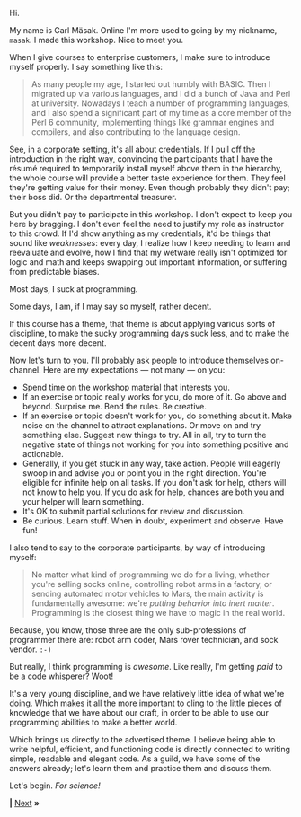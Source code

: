 Hi.

My name is Carl Mäsak. Online I'm more used to going by my nickname, `masak`.
I made this workshop. Nice to meet you.

When I give courses to enterprise customers, I make sure to introduce myself
properly. I say something like this:

> As many people my age, I started out humbly with BASIC. Then I migrated up
> via various languages, and I did a bunch of Java and Perl at university.
> Nowadays I teach a number of programming languages, and I also spend a
> significant part of my time as a core member of the Perl 6 community,
> implementing things like grammar engines and compilers, and also contributing
> to the language design.

See, in a corporate setting, it's all about credentials. If I pull off the
introduction in the right way, convincing the participants that I have the
résumé required to temporarily install myself above them in the hierarchy, the
whole course will provide a better taste experience for them. They feel they're
getting value for their money. Even though probably they didn't pay; their boss
did. Or the departmental treasurer.

But you didn't pay to participate in this workshop. I don't expect to keep you
here by bragging. I don't even feel the need to justify my role as instructor
to this crowd. If I'd show anything as my credentials, it'd be things that
sound like *weaknesses*: every day, I realize how I keep needing to learn and
reevaluate and evolve, how I find that my wetware really isn't optimized for
logic and math and keeps swapping out important information, or suffering from
predictable biases.

Most days, I suck at programming.

Some days, I am, if I may say so myself, rather decent.

If this course has a theme, that theme is about applying various sorts of
discipline, to make the sucky programming days suck less, and to make the
decent days more decent.

Now let's turn to you. I'll probably ask people to introduce themselves
on-channel. Here are my expectations &mdash; not many &mdash; on you:

* Spend time on the workshop material that interests you.
* If an exercise or topic really works for you, do more of it. Go above and
  beyond. Surprise me. Bend the rules. Be creative.
* If an exercise or topic doesn't work for you, do something about it.
  Make noise on the channel to attract explanations. Or move on and try
  something else. Suggest new things to try. All in all, try to turn the
  negative state of things not working for you into something positive and
  actionable.
* Generally, if you get stuck in any way, take action. People will eagerly
  swoop in and advise you or point you in the right direction. You're
  eligible for infinite help on all tasks. If you don't ask for help, others
  will not know to help you. If you do ask for help, chances are both you
  and your helper will learn something.
* It's OK to submit partial solutions for review and discussion.
* Be curious. Learn stuff. When in doubt, experiment and observe. Have fun!

I also tend to say to the corporate participants, by way of introducing myself:

> No matter what kind of programming we do for a living, whether you're selling
> socks online, controlling robot arms in a factory, or sending automated motor
> vehicles to Mars, the main activity is fundamentally awesome: we're *putting
> behavior into inert matter*. Programming is the closest thing we have to magic
> in the real world.

Because, you know, those three are the only sub-professions of programmer there
are: robot arm coder, Mars rover technician, and sock vendor. `:-)`

But really, I think programming is *awesome*. Like really, I'm getting *paid*
to be a code whisperer? Woot!

It's a very young discipline, and we have relatively little idea of what we're
doing. Which makes it all the more important to cling to the little pieces of
knowledge that we have about our craft, in order to be able to use our
programming abilities to make a better world.

Which brings us directly to the advertised theme. I believe being able to write
helpful, efficient, and functioning code is directly connected to writing
simple, readable and elegant code. As a guild, we have some of the answers
already; let's learn them and practice them and discuss them.

Let's begin. *For science!*

**|** [Next](JAPH.md) **»**
